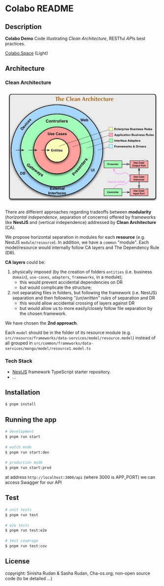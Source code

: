 # Colabo README

## Description

**Colabo Demo** Code illustrating *Clean Architecture*, RESTful *API*s best practices.

[Colabo.Space](https://www.colabo.space) (Light)

## Architecture

### Clean Architecture

![alt text](./doc/img/CleanArchitecture.jpg)

There are different approaches regarding tradeoffs between **modularity** (*horizontal independence*, separation of concerns) offered by frameworks like **NestJS** and (vertical independence) addressed by **Clean Architecture** (CA).

We propose horizontal separation in modules for each **resource** (e.g. NestJS `module/resource`). In addition, we have a `common` "module". Each model/resource would internally follow CA layers and The Dependency Rule (DR).

**CA layers** could be:

1. physically imposed (by the creation of folders `entities` (i.e. business `domain`), `use-cases`, `adapters`, `frameworks`, in a module);
   - this would prevent accidental dependencies on DR
   - but would complicate the structure;
2. not separating files in folders, but following the framework (i.e. NestJS) separation and then following *"(un)written" rules* of separation and DR
   - this would allow accidental crossing of layers against DR
   - but would allow us to more easily/closely follow file separation by the chosen framework.

We have chosen the **2nd approach**.  

Each `model` should be in the folder of its resource module (e.g. `src/resource/frameworks/data-services/model/resource.model`) instead of all grouped in `src/common/frameworks/data-services/mongo/model/resource1.model.ts`

### Tech Stack

- [NestJS](https://github.com/nestjs/nest) framework TypeScript starter repository.
- ...

## Installation

```bash
$ pnpm install
```

## Running the app

```bash
# development
$ pnpm run start

# watch mode
$ pnpm run start:dev

# production mode
$ pnpm run start:prod
```

at address `http://localhost:3000/api` (where 3000 is APP_PORT) we can access Swagger for our API

## Test

```bash
# unit tests
$ pnpm run test

# e2e tests
$ pnpm run test:e2e

# test coverage
$ pnpm run test:cov
```

## License

copyright: Sinisha Rudan & Sasha Rudan, Cha-os.org; non-open source code (to be detailed ...)
